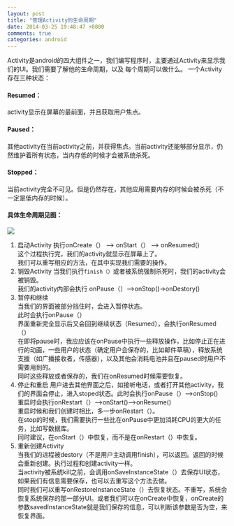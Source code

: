 ```yaml
---
layout: post
title: "管理Activity的生命周期"
date: 2014-03-25 19:48:47 +0800
comments: true
categories: android
---
```


Activity是android的四大组件之一，我们编写程序时，主要通过Activity来显示我们的UI。我们需要了解他的生命周期，以及 每个周期可以做什么。
一个Activity存在三种状态：

#### Resumed：
activity显示在屏幕的最前面，并且获取用户焦点。 
#### Paused：
其他activity在当前activity之前，并获得焦点。当前activity还能够部分显示，仍然维护着所有状态，当内存低的时候才会被系统杀死。

#### Stopped：
当前activity完全不可见。但是仍然存在，其他应用需要内存的时候会被杀死（不一定是低内存的时候）。

<!--more-->
#### 具体生命周期见图：
![](http://isming.qiniudn.com/activity_lifecycle.png)

1. 启动Activity
执行onCreate（） --> onStart（） --> onResumed()    
这个过程执行完，我们的activity就显示在屏幕上了。    
我们可以重写相应的方法，在其中实现我们需要的操作。    
2. 销毁Activity
当我们执行`finish（）`或者被系统强制杀死时，我们的activity会被销毁。    
我们的activity内部会执行 onPause（）-->onStop()->onDestory()    
3. 暂停和继续    
当我们的界面被部分挡住时，会进入暂停状态。    
此时会执行onPause（）    
界面重新完全显示后又会回到继续状态（Resumed），会执行onResumed（）    
在即将pause时，我应应该在onPause中执行一些释放操作，比如停止正在进行的动画，一些用户的状态（确定用户会保存的，比如邮件草稿），释放系统支援（如广播接收者，传感器），以及其他会消耗电池并且在paused时用户不需要用到的。    
同时这些释放或者保存的，我们在onResumed时候需要恢复。    
4. 停止和重启
用户进去其他界面之后，如接听电话，或者打开其他activity，我们的界面会停止，进入stoped状态。此时会执行onPause（）-->onStop()    
重启时会执行onRestart（）-->onStart()-->onResume()    
重启时候和我们创建时相比，多一步onRestart（）。    
​在stop的时候，我们需要执行一些比在onPause中更加消耗CPU的更大的任务，比如写数据库。    
​同时建议，在onStart（）中恢复，而不是在onRestart（）中恢复。     
5. 重新创建Activity   
​ ​当我们的进程被destory（不是用户主动调用finish），可以返回。返回的时候会重新创建。执行过程和创建activity一样。    
​当activity被系统kill之前，会调用onSaveInstanceState（）去保存UI状态，如果我们有信息需要保存，也可以去重写这个方法去做。   
同时我们可以重写onRestoreInstanceState（）去恢复状态。不重写，系统会恢复系统保存的那一部分UI。或者我们可以在onCreate中恢复，onCreate的参数savedInstanceState就是我们保存的信息，可以判断该参数是否为空，来恢复界面。
